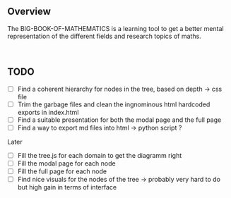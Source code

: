 Overview
-----
The BIG-BOOK-OF-MATHEMATICS is a learning tool to get a better mental representation of the different fields and research topics of maths.

<br>

TODO
-----

- [ ] Find a coherent hierarchy for nodes in the tree, based on depth -> css file
- [ ] Trim the garbage files and clean the ingnominous html hardcoded exports in index.html
- [ ] Find a suitable presentation for both the modal page and the full page
- [ ] Find a way to export md files into html -> python script ?

Later 
- [ ] Fill the tree.js for each domain to get the diagramm right
- [ ] Fill the modal page for each node
- [ ] Fill the full page for each node
- [ ] Find nice visuals for the nodes of the tree -> probably very hard to do but high gain in terms of interface
